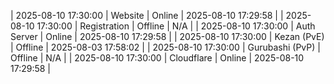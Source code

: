 | 2025-08-10 17:30:00 | Website | Online | 2025-08-10 17:29:58 |
| 2025-08-10 17:30:00 | Registration | Offline | N/A |
| 2025-08-10 17:30:00 | Auth Server | Online | 2025-08-10 17:29:58 |
| 2025-08-10 17:30:00 | Kezan (PvE) | Offline | 2025-08-03 17:58:02 |
| 2025-08-10 17:30:00 | Gurubashi (PvP) | Offline | N/A |
| 2025-08-10 17:30:00 | Cloudflare | Online | 2025-08-10 17:29:58 |
